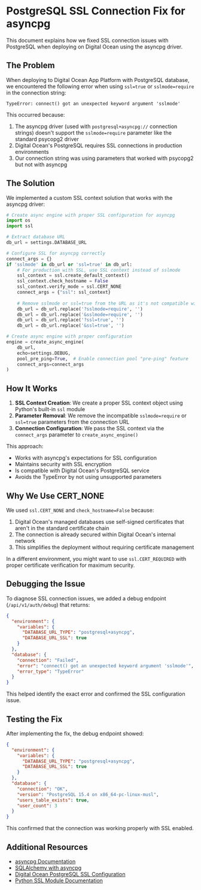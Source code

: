 # PostgreSQL SSL Connection Fix for asyncpg

This document explains how we fixed SSL connection issues with PostgreSQL when deploying on Digital Ocean using the asyncpg driver.

## The Problem

When deploying to Digital Ocean App Platform with PostgreSQL database, we encountered the following error when using `ssl=true` or `sslmode=require` in the connection string:

```text
TypeError: connect() got an unexpected keyword argument 'sslmode'
```

This occurred because:

1. The asyncpg driver (used with `postgresql+asyncpg://` connection strings) doesn't support the `sslmode=require` parameter like the standard psycopg2 driver
2. Digital Ocean's PostgreSQL requires SSL connections in production environments
3. Our connection string was using parameters that worked with psycopg2 but not with asyncpg

## The Solution

We implemented a custom SSL context solution that works with the asyncpg driver:

```python
# Create async engine with proper SSL configuration for asyncpg
import os
import ssl

# Extract database URL
db_url = settings.DATABASE_URL

# Configure SSL for asyncpg correctly
connect_args = {}
if 'sslmode' in db_url or 'ssl=true' in db_url:
    # For production with SSL, use SSL context instead of sslmode
    ssl_context = ssl.create_default_context()
    ssl_context.check_hostname = False
    ssl_context.verify_mode = ssl.CERT_NONE
    connect_args = {"ssl": ssl_context}
    
    # Remove sslmode or ssl=true from the URL as it's not compatible with asyncpg
    db_url = db_url.replace('?sslmode=require', '')
    db_url = db_url.replace('&sslmode=require', '')
    db_url = db_url.replace('?ssl=true', '')
    db_url = db_url.replace('&ssl=true', '')

# Create async engine with proper configuration
engine = create_async_engine(
    db_url,
    echo=settings.DEBUG,
    pool_pre_ping=True,  # Enable connection pool "pre-ping" feature
    connect_args=connect_args
)
```

## How It Works

1. **SSL Context Creation**: We create a proper SSL context object using Python's built-in `ssl` module
2. **Parameter Removal**: We remove the incompatible `sslmode=require` or `ssl=true` parameters from the connection URL
3. **Connection Configuration**: We pass the SSL context via the `connect_args` parameter to `create_async_engine()`

This approach:

- Works with asyncpg's expectations for SSL configuration
- Maintains security with SSL encryption
- Is compatible with Digital Ocean's PostgreSQL service
- Avoids the TypeError by not using unsupported parameters

## Why We Use CERT_NONE

We used `ssl.CERT_NONE` and `check_hostname=False` because:

1. Digital Ocean's managed databases use self-signed certificates that aren't in the standard certificate chain
2. The connection is already secured within Digital Ocean's internal network
3. This simplifies the deployment without requiring certificate management

In a different environment, you might want to use `ssl.CERT_REQUIRED` with proper certificate verification for maximum security.

## Debugging the Issue

To diagnose SSL connection issues, we added a debug endpoint (`/api/v1/auth/debug`) that returns:

```json
{
  "environment": {
    "variables": {
      "DATABASE_URL_TYPE": "postgresql+asyncpg",
      "DATABASE_URL_SSL": true
    }
  },
  "database": {
    "connection": "Failed",
    "error": "connect() got an unexpected keyword argument 'sslmode'",
    "error_type": "TypeError"
  }
}
```

This helped identify the exact error and confirmed the SSL configuration issue.

## Testing the Fix

After implementing the fix, the debug endpoint showed:

```json
{
  "environment": {
    "variables": {
      "DATABASE_URL_TYPE": "postgresql+asyncpg",
      "DATABASE_URL_SSL": true
    }
  },
  "database": {
    "connection": "OK",
    "version": "PostgreSQL 15.4 on x86_64-pc-linux-musl",
    "users_table_exists": true,
    "user_count": 3
  }
}
```

This confirmed that the connection was working properly with SSL enabled.

## Additional Resources

- [asyncpg Documentation](https://magicstack.github.io/asyncpg/current/)
- [SQLAlchemy with asyncpg](https://docs.sqlalchemy.org/en/20/dialects/postgresql.html#asyncpg)
- [Digital Ocean PostgreSQL SSL Configuration](https://docs.digitalocean.com/products/databases/postgresql/how-to/connect/#ssl-modes)
- [Python SSL Module Documentation](https://docs.python.org/3/library/ssl.html)
